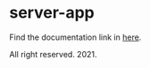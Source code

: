 # server-app

Find the documentation link in <a href="https://www.notion.so/List-of-Endpoint-Queries-d79a3537a7dd4772922a6e5a63d4001f" target="_blank">here</a>.

All right reserved. 2021.
